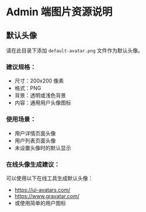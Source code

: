 # Admin 端图片资源说明

## 默认头像

请在此目录下添加 `default-avatar.png` 文件作为默认头像。

### 建议规格：

- 尺寸：200x200 像素
- 格式：PNG
- 背景：透明或浅色背景
- 内容：通用用户头像图标

### 使用场景：

- 用户详情页面头像
- 用户列表页面头像
- 未设置头像时的默认显示

### 在线头像生成建议：

可以使用以下在线工具生成默认头像：

- https://ui-avatars.com/
- https://www.gravatar.com/
- 或使用简单的用户图标
